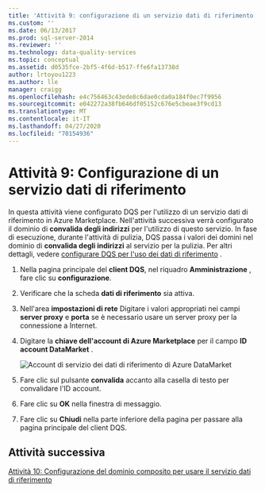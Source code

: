 ```yaml
---
title: 'Attività 9: configurazione di un servizio dati di riferimento | Microsoft Docs'
ms.custom: ''
ms.date: 06/13/2017
ms.prod: sql-server-2014
ms.reviewer: ''
ms.technology: data-quality-services
ms.topic: conceptual
ms.assetid: d0535fce-2bf5-4f6d-b517-ffe6fa13738d
author: lrtoyou1223
ms.author: lle
manager: craigg
ms.openlocfilehash: e4c756463c43ede8c6dae0cda0a184f0ec7f9956
ms.sourcegitcommit: e042272a38fb646df05152c676e5cbeae3f9cd13
ms.translationtype: MT
ms.contentlocale: it-IT
ms.lasthandoff: 04/27/2020
ms.locfileid: "70154936"
---
```

# <a name="task-9-configuring-a-reference-data-service"></a>Attività 9: Configurazione di un servizio dati di riferimento
  In questa attività viene configurato DQS per l'utilizzo di un servizio dati di riferimento in Azure Marketplace. Nell'attività successiva verrà configurato il dominio di **convalida degli indirizzi** per l'utilizzo di questo servizio. In fase di esecuzione, durante l'attività di pulizia, DQS passa i valori dei domini nel dominio di **convalida degli indirizzi** al servizio per la pulizia. Per altri dettagli, vedere [configurare DQS per l'uso dei dati di riferimento](https://msdn.microsoft.com/library/hh213070.aspx) .  
  
1.  Nella pagina principale del **client DQS**, nel riquadro **Amministrazione** , fare clic su **configurazione**.  
  
2.  Verificare che la scheda **dati di riferimento** sia attiva.  
  
3.  Nell'area **impostazioni di rete** Digitare i valori appropriati nei campi **server proxy** e **porta** se è necessario usare un server proxy per la connessione a Internet.  
  
4.  Digitare la **chiave dell'account di Azure Marketplace** per il campo **ID account DataMarket** .  
  
     ![Account di servizio dei dati di riferimento di Azure DataMarket](../../2014/tutorials/media/et-configuringareferencedataservice.jpg "Account di servizio dei dati di riferimento di Azure DataMarket")  
  
5.  Fare clic sul pulsante **convalida** accanto alla casella di testo per convalidare l'ID account.  
  
6.  Fare clic su **OK** nella finestra di messaggio.  
  
7.  Fare clic su **Chiudi** nella parte inferiore della pagina per passare alla pagina principale del client DQS.  
  
## <a name="next-task"></a>Attività successiva  
 [Attività 10: Configurazione del dominio composito per usare il servizio dati di riferimento](../../2014/tutorials/task-10-configuring-composite-domain-to-use-reference-data-service.md)  
  
  
